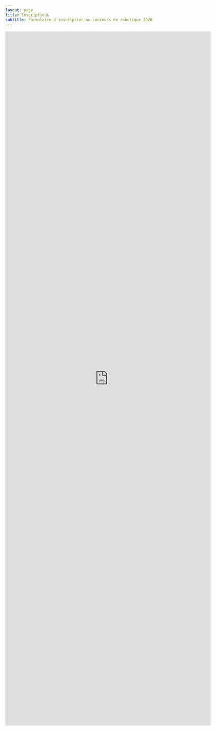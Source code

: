 ```yaml
---
layout: page
title: Inscriptions
subtitle: Formulaire d'inscription au concours de robotique 2020
---
```


<iframe src="https://docs.google.com/forms/d/e/1FAIpQLSe8n86Vhkl-fLp2z_xoZWmbD7zh8n9xmIekLli-iTwR4-02Ag/viewform?embedded=true" width="640" height="2159" frameborder="0" marginheight="0" marginwidth="0">Loading…</iframe>
